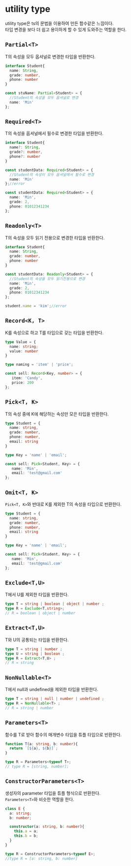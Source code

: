 # utility type
utility type은 ts의 문법을 이용하여 만든 함수같은 느낌이다.  
타입 변경을 보다 더 쉽고 용이하게 할 수 있게 도와주는 역할을 한다.  

## `Partial<T>`
T의 속성을 모두 옵셔널로 변경한 타입을 반환한다.  
```ts
interface Student{
  name: String,
  grade: number,
  phone: number
}

const stuName: Partial<Student> = {
  //Student의 속성을 모두 옵셔널로 변경
  name: 'Min'
};
```

## `Required<T>`
T의 속성을 옵셔널에서 필수로 변경한 타입을 반환한다.  
```ts
interface Student{
  name?: String,
  grade?: number,
  phone?: number
}

const studentData: Required<Student> = { 
  //Student의 속성이 모두 옵셔널에서 필수로 변경
  name: 'Min'
};//error

const studentData: Required<Student> = {
  name: 'Min',
  grade: 2,
  phone: 01012341234
};
```

## `Readonly<T>`
T의 속성을 모두 읽기 전용으로 변경한 타입을 반환한다.  
```ts
interface Student{
  name: String,
  grade: number,
  phone: number
}

const studentData: Readonly<Student> = { 
  //Student의 속성을 모두 읽기전용으로 변경
  name: 'Min',
  grade: 2,
  phone: 01012341234
};

student.name = 'kim';//error
```

## `Record<K, T>`
K를 속성으로 하고 T를 타입으로 갖는 타입을 반환한다.
```ts
type Value = {
  name: string;
  value: number
}

type naming = 'item' | 'price';

const sell: Record<Key, number> = {
   item: 'Candy',
   price: 200
};
```

## `Pick<T, K>`
T의 속성 중에 K에 해당하는 속성만 모은 타입을 반환한다.
```ts
type Student = {
  name: string,
  grade: number,
  phone: number,
  email: string
}

type Key = 'name' | 'email';

const sell: Pick<Student, Key> = {
   name: 'Min',
   email: 'test@gmail.com'
};
```

## `Omit<T, K>`
`Pick<T, K>`와 반대로 K를 제외한 T의 속성을 타입으로 반환한다.  
```ts
type Student = {
  name: string,
  grade: number,
  phone: number,
  email: string
}

type Key = 'name' | 'email';

const sell: Pick<Student, Key> = {
   name: 'Min',
   email: 'test@gmail.com'
};
```

## `Exclude<T,U>`
T에서 U를 제외한 타입을 반환한다.
```ts
type T = string | boolean | object | number ;
type R = Exclude<T,string>;
// R = boolean | object | number
```

## `Extract<T,U>`
T와 U의 공통되는 타입을 반환한다.
```ts
type T = string | number ;
type U = string | boolean ;
type R = Extract<T,U> ;
// R = string
```

## `NonNullable<T>`
T에서 null과 undefined을 제외한 타입을 반환한다.
```ts 
type T = string | null | number | undefined ;
type R = NonNullable<T> ;
// R = string | number
```

## `Parameters<T>`
함수를 T로 받아 함수의 매개변수 타입을 튜플 타입으로 반환한다.
```ts
function T(a: string, b: number){
  return `[${a}, ${b}]`;
}

type R = Parameters<typeof T>;
// type R = [string, number];
```

## `ConstructorParameters<T>`
생성자의 parameter 타입을 튜플 형식으로 반환한다.  
`Parameters<T>`와 비슷한 역할을 한다.
```ts
class E {
  a: string;
  b: number;

  constructor(a: string, b: number){
    this.a = a;
    this.b = b;
  }
}

type R = ConstructorParameters<typeof E>;
//type R = [a: string, b: number]
```
